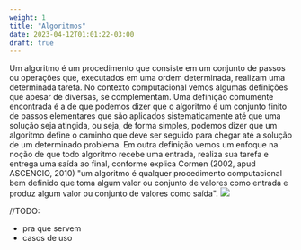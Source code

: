 ```yaml
---
weight: 1
title: "Algoritmos"
date: 2023-04-12T01:01:22-03:00
draft: true
---
```


Um algoritmo é um procedimento que consiste em um conjunto de passos ou operações que, executados em uma ordem determinada, realizam uma determinada tarefa. No contexto computacional vemos algumas definições que apesar de diversas, se complementam. Uma definição comumente encontrada é a de que podemos dizer que o algoritmo é um conjunto finito de passos elementares que são aplicados sistematicamente até que uma solução seja atingida, ou seja, de forma simples, podemos dizer que um algoritmo define o caminho que deve ser seguido para chegar até a solução de um determinado problema. Em outra definição vemos um enfoque na noção de que todo algoritmo recebe uma entrada, realiza sua tarefa e entrega uma saída ao final, conforme explica Cormen (2002, apud ASCENCIO, 2010) "um algoritmo é qualquer procedimento computacional bem definido que toma algum valor ou conjunto de valores como entrada e produz algum valor ou conjunto de valores como saída".
![](https://github.com/doYourCode/aeds.doc/blob/main/assets/img/algoritmo_def_intro.png?raw=true)

//TODO:
* pra que servem
* casos de uso